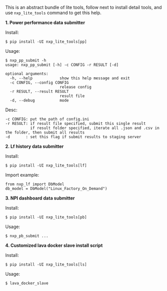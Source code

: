This is an abstract bundle of lite tools, follow next to install detail tools, and use `nxp_lite_tools` command to get this help.

**1. Power performance data submitter**

Install:

    $ pip install -UI nxp_lite_tools[pp]

Usage:

    $ nxp_pp_submit -h
    usage: nxp_pp_submit [-h] -c CONFIG -r RESULT [-d]

    optional arguments:
      -h, --help            show this help message and exit
      -c CONFIG, --config CONFIG
                            release config
      -r RESULT, --result RESULT
                            result file
      -d, --debug           mode

Desc:

    -c CONFIG: put the path of config.ini
    -r RESULT: if result file specified, submit this single result
               if result folder specified, iterate all .json and .csv in the folder, then submit all results
    -d       : set this flag if submit results to staging server
    
**2. Lf history data submitter**

Install:

    $ pip install -UI nxp_lite_tools[lf]

Import example:

    from nxp_lf import DbModel
    db_model = DbModel("Linux_Factory_On_Demand")

**3. NPI dashboard data submitter**

Install:

    $ pip install -UI nxp_lite_tools[pb]

Usage:

    $ nxp_pb_submit ...

**4. Customized lava docker slave install script**

Install:

    $ pip install -UI nxp_lite_tools[ls]

Usage:

    $ lava_docker_slave